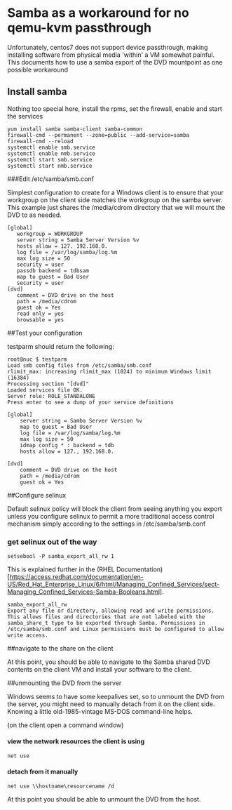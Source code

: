 # Samba as a workaround for no qemu-kvm passthrough

Unfortunately, centos7 does not support device passthrough, making installing software from physical media 'within' a VM somewhat painful.  This documents how to use a samba export of the DVD mountpoint as one possible workaround

## Install samba

Nothing too special here, install the rpms, set the firewall, enable and start the services

    yum install samba samba-client samba-common
    firewall-cmd --permanent --zone=public --add-service=samba
    firewall-cmd --reload
    systemctl enable smb.service
    systemctl enable nmb.service
    systemctl start smb.service
    systemctl start nmb.service

###Edit /etc/samba/smb.conf

Simplest configuration to create for a Windows client is to ensure that your workgroup on the client side matches the workgroup on the samba server.  This example just shares the /media/cdrom directory that we will mount the DVD to as needed.

    [global]
       workgroup = WORKGROUP
       server string = Samba Server Version %v
       hosts allow = 127. 192.168.0.
       log file = /var/log/samba/log.%m
       max log size = 50
       security = user
       passdb backend = tdbsam
       map to guest = Bad User
       security = user
    [dvd]
       comment = DVD drive on the host
       path = /media/cdrom
       guest ok = Yes
       read only = yes
       browsable = yes

##Test your configuration

testparm should return the following:

    root@nuc $ testparm
    Load smb config files from /etc/samba/smb.conf
    rlimit_max: increasing rlimit_max (1024) to minimum Windows limit (16384)
    Processing section "[dvd]"
    Loaded services file OK.
    Server role: ROLE_STANDALONE
    Press enter to see a dump of your service definitions
    
    [global]
    	server string = Samba Server Version %v
    	map to guest = Bad User
    	log file = /var/log/samba/log.%m
    	max log size = 50
    	idmap config * : backend = tdb
    	hosts allow = 127., 192.168.0.
    
    [dvd]
    	comment = DVD drive on the host
    	path = /media/cdrom
    	guest ok = Yes

##Configure selinux

Default selinux policy will block the client from seeing anything you export unless you configure selinux to permit a more traditional access control mechanism simply according to the settings in /etc/samba/smb.conf

### get selinux out of the way
`setsebool -P samba_export_all_rw 1`

This is explained further in the (RHEL Documentation)[https://access.redhat.com/documentation/en-US/Red_Hat_Enterprise_Linux/6/html/Managing_Confined_Services/sect-Managing_Confined_Services-Samba-Booleans.html].

    samba_export_all_rw
    Export any file or directory, allowing read and write permissions. This allows files and directories that are not labeled with the samba_share_t type to be exported through Samba. Permissions in /etc/samba/smb.conf and Linux permissions must be configured to allow write access.
    
##navigate to the share on the client

At this point, you should be able to navigate to the Samba shared DVD contents on the client VM and install your software to the client.

##unmounting the DVD from the server

Windows seems to have some keepalives set, so to unmount the DVD from the server, you might need to manually detach from it on the client side. Knowing a little old-1985-vintage MS-DOS command-line helps.

(on the client open a command window)

#### view the network resources the client is using
`net use
`
#### detach from it manually
`net use \\hostname\resourcename /d`

At this point you should be able to unmount the DVD from the host.
